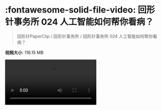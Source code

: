 # :fontawesome-solid-file-video: 回形针事务所 024 人工智能如何帮你看病？

> 回形针PaperClip / 回形针事务所 / 回形针事务所 024 人工智能如何帮你看病？

**视频大小**: 116.15 MB

<div class="video"><video src="https://file.hsyhx.top/archive/PaperClip/回形针事务所/024.mp4" controls preload>🤔 您的浏览器不支持 video 标签</video></div>